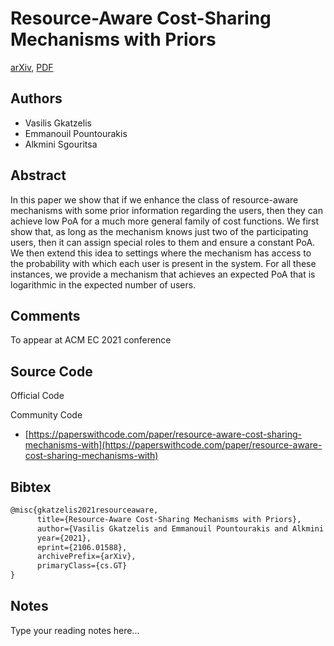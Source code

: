 
# Resource-Aware Cost-Sharing Mechanisms with Priors

[arXiv](https://arxiv.org/abs/2106.01588), [PDF](https://arxiv.org/pdf/2106.01588.pdf)

## Authors

- Vasilis Gkatzelis
- Emmanouil Pountourakis
- Alkmini Sgouritsa

## Abstract

In this paper we show that if we enhance the class of resource-aware mechanisms with some prior information regarding the users, then they can achieve low PoA for a much more general family of cost functions. We first show that, as long as the mechanism knows just two of the participating users, then it can assign special roles to them and ensure a constant PoA. We then extend this idea to settings where the mechanism has access to the probability with which each user is present in the system. For all these instances, we provide a mechanism that achieves an expected PoA that is logarithmic in the expected number of users.

## Comments

To appear at ACM EC 2021 conference

## Source Code

Official Code



Community Code

- [https://paperswithcode.com/paper/resource-aware-cost-sharing-mechanisms-with](https://paperswithcode.com/paper/resource-aware-cost-sharing-mechanisms-with)

## Bibtex

```tex
@misc{gkatzelis2021resourceaware,
      title={Resource-Aware Cost-Sharing Mechanisms with Priors}, 
      author={Vasilis Gkatzelis and Emmanouil Pountourakis and Alkmini Sgouritsa},
      year={2021},
      eprint={2106.01588},
      archivePrefix={arXiv},
      primaryClass={cs.GT}
}
```

## Notes

Type your reading notes here...

